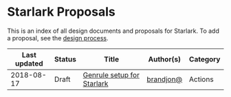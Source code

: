 # Starlark Proposals

This is an index of all design documents and proposals for Starlark. To add a
proposal, see the [design process](../process.md).


Last updated | Status | Title | Author(s) | Category
------------ | ------ | ------| ----------| --------
2018-08-17   | Draft  | [Genrule setup for Starlark](https://github.com/bazelbuild/starlark/blob/master/proposals/2018-08-17-genrule-setup-for-starlark.md) | [brandjon@](https://github.com/brandjon) | Actions
